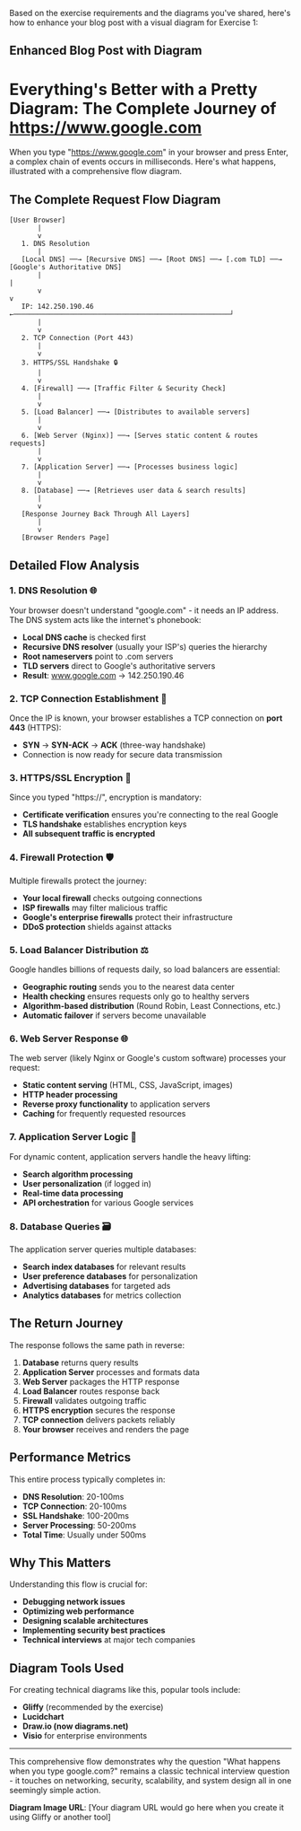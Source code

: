 Based on the exercise requirements and the diagrams you've shared, here's how to enhance your blog post with a visual diagram for Exercise 1:

## Enhanced Blog Post with Diagram

# Everything's Better with a Pretty Diagram: The Complete Journey of https://www.google.com

When you type "https://www.google.com" in your browser and press Enter, a complex chain of events occurs in milliseconds. Here's what happens, illustrated with a comprehensive flow diagram.

## The Complete Request Flow Diagram

```
[User Browser] 
       |
       v
   1. DNS Resolution
       |
   [Local DNS] ──→ [Recursive DNS] ──→ [Root DNS] ──→ [.com TLD] ──→ [Google's Authoritative DNS]
       |                                                                        |
       v                                                                        v
   IP: 142.250.190.46 ←──────────────────────────────────────────────────────┘
       |
       v
   2. TCP Connection (Port 443)
       |
       v
   3. HTTPS/SSL Handshake 🔒
       |
       v
   4. [Firewall] ──→ [Traffic Filter & Security Check]
       |
       v
   5. [Load Balancer] ──→ [Distributes to available servers]
       |
       v
   6. [Web Server (Nginx)] ──→ [Serves static content & routes requests]
       |
       v
   7. [Application Server] ──→ [Processes business logic]
       |
       v
   8. [Database] ──→ [Retrieves user data & search results]
       |
       v
   [Response Journey Back Through All Layers]
       |
       v
   [Browser Renders Page]
```

## Detailed Flow Analysis

### 1. DNS Resolution 🌐
Your browser doesn't understand "google.com" - it needs an IP address. The DNS system acts like the internet's phonebook:
- **Local DNS cache** is checked first
- **Recursive DNS resolver** (usually your ISP's) queries the hierarchy
- **Root nameservers** point to .com servers  
- **TLD servers** direct to Google's authoritative servers
- **Result**: www.google.com → 142.250.190.46

### 2. TCP Connection Establishment 🔗
Once the IP is known, your browser establishes a TCP connection on **port 443** (HTTPS):
- **SYN** → **SYN-ACK** → **ACK** (three-way handshake)
- Connection is now ready for secure data transmission

### 3. HTTPS/SSL Encryption 🔐
Since you typed "https://", encryption is mandatory:
- **Certificate verification** ensures you're connecting to the real Google
- **TLS handshake** establishes encryption keys
- **All subsequent traffic is encrypted**

### 4. Firewall Protection 🛡️
Multiple firewalls protect the journey:
- **Your local firewall** checks outgoing connections
- **ISP firewalls** may filter malicious traffic  
- **Google's enterprise firewalls** protect their infrastructure
- **DDoS protection** shields against attacks

### 5. Load Balancer Distribution ⚖️
Google handles billions of requests daily, so load balancers are essential:
- **Geographic routing** sends you to the nearest data center
- **Health checking** ensures requests only go to healthy servers
- **Algorithm-based distribution** (Round Robin, Least Connections, etc.)
- **Automatic failover** if servers become unavailable

### 6. Web Server Response 🌐
The web server (likely Nginx or Google's custom software) processes your request:
- **Static content serving** (HTML, CSS, JavaScript, images)
- **HTTP header processing** 
- **Reverse proxy functionality** to application servers
- **Caching** for frequently requested resources

### 7. Application Server Logic 🧠
For dynamic content, application servers handle the heavy lifting:
- **Search algorithm processing**
- **User personalization** (if logged in)
- **Real-time data processing**
- **API orchestration** for various Google services

### 8. Database Queries 🗃️
The application server queries multiple databases:
- **Search index databases** for relevant results
- **User preference databases** for personalization
- **Advertising databases** for targeted ads
- **Analytics databases** for metrics collection

## The Return Journey
The response follows the same path in reverse:
1. **Database** returns query results
2. **Application Server** processes and formats data
3. **Web Server** packages the HTTP response
4. **Load Balancer** routes response back
5. **Firewall** validates outgoing traffic
6. **HTTPS encryption** secures the response
7. **TCP connection** delivers packets reliably
8. **Your browser** receives and renders the page

## Performance Metrics
This entire process typically completes in:
- **DNS Resolution**: 20-100ms
- **TCP Connection**: 20-100ms  
- **SSL Handshake**: 100-200ms
- **Server Processing**: 50-200ms
- **Total Time**: Usually under 500ms

## Why This Matters
Understanding this flow is crucial for:
- **Debugging network issues**
- **Optimizing web performance**
- **Designing scalable architectures**
- **Implementing security best practices**
- **Technical interviews** at major tech companies

## Diagram Tools Used
For creating technical diagrams like this, popular tools include:
- **Gliffy** (recommended by the exercise)
- **Lucidchart** 
- **Draw.io (now diagrams.net)**
- **Visio** for enterprise environments

***

This comprehensive flow demonstrates why the question "What happens when you type google.com?" remains a classic technical interview question - it touches on networking, security, scalability, and system design all in one seemingly simple action.

**Diagram Image URL**: [Your diagram URL would go here when you create it using Gliffy or another tool]